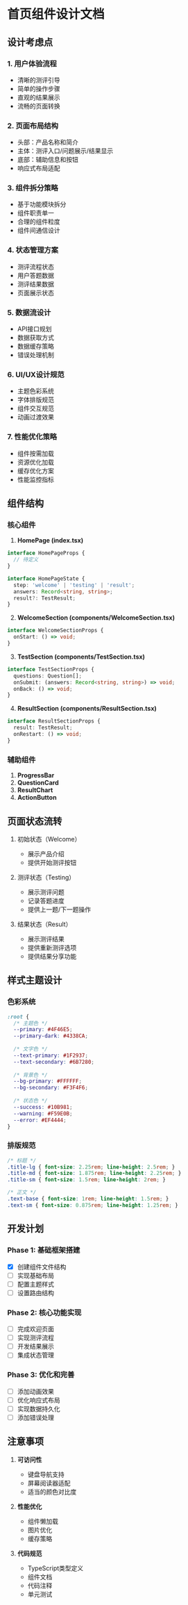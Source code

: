 # 首页组件设计文档

## 设计考虑点

### 1. 用户体验流程
- 清晰的测评引导
- 简单的操作步骤
- 直观的结果展示
- 流畅的页面转换

### 2. 页面布局结构
- 头部：产品名称和简介
- 主体：测评入口/问题展示/结果显示
- 底部：辅助信息和按钮
- 响应式布局适配

### 3. 组件拆分策略
- 基于功能模块拆分
- 组件职责单一
- 合理的组件粒度
- 组件间通信设计

### 4. 状态管理方案
- 测评流程状态
- 用户答题数据
- 测评结果数据
- 页面展示状态

### 5. 数据流设计
- API接口规划
- 数据获取方式
- 数据缓存策略
- 错误处理机制

### 6. UI/UX设计规范
- 主题色彩系统
- 字体排版规范
- 组件交互规范
- 动画过渡效果

### 7. 性能优化策略
- 组件按需加载
- 资源优化加载
- 缓存优化方案
- 性能监控指标

## 组件结构

### 核心组件
1. **HomePage (index.tsx)**
```typescript
interface HomePageProps {
  // 待定义
}

interface HomePageState {
  step: 'welcome' | 'testing' | 'result';
  answers: Record<string, string>;
  result?: TestResult;
}
```

2. **WelcomeSection (components/WelcomeSection.tsx)**
```typescript
interface WelcomeSectionProps {
  onStart: () => void;
}
```

3. **TestSection (components/TestSection.tsx)**
```typescript
interface TestSectionProps {
  questions: Question[];
  onSubmit: (answers: Record<string, string>) => void;
  onBack: () => void;
}
```

4. **ResultSection (components/ResultSection.tsx)**
```typescript
interface ResultSectionProps {
  result: TestResult;
  onRestart: () => void;
}
```

### 辅助组件
1. **ProgressBar**
2. **QuestionCard**
3. **ResultChart**
4. **ActionButton**

## 页面状态流转

1. 初始状态（Welcome）
   - 展示产品介绍
   - 提供开始测评按钮

2. 测评状态（Testing）
   - 展示测评问题
   - 记录答题进度
   - 提供上一题/下一题操作

3. 结果状态（Result）
   - 展示测评结果
   - 提供重新测评选项
   - 提供结果分享功能

## 样式主题设计

### 色彩系统
```css
:root {
  /* 主题色 */
  --primary: #4F46E5;
  --primary-dark: #4338CA;
  
  /* 文字色 */
  --text-primary: #1F2937;
  --text-secondary: #6B7280;
  
  /* 背景色 */
  --bg-primary: #FFFFFF;
  --bg-secondary: #F3F4F6;
  
  /* 状态色 */
  --success: #10B981;
  --warning: #F59E0B;
  --error: #EF4444;
}
```

### 排版规范
```css
/* 标题 */
.title-lg { font-size: 2.25rem; line-height: 2.5rem; }
.title-md { font-size: 1.875rem; line-height: 2.25rem; }
.title-sm { font-size: 1.5rem; line-height: 2rem; }

/* 正文 */
.text-base { font-size: 1rem; line-height: 1.5rem; }
.text-sm { font-size: 0.875rem; line-height: 1.25rem; }
```

## 开发计划

### Phase 1: 基础框架搭建
- [x] 创建组件文件结构
- [ ] 实现基础布局
- [ ] 配置主题样式
- [ ] 设置路由结构

### Phase 2: 核心功能实现
- [ ] 完成欢迎页面
- [ ] 实现测评流程
- [ ] 开发结果展示
- [ ] 集成状态管理

### Phase 3: 优化和完善
- [ ] 添加动画效果
- [ ] 优化响应式布局
- [ ] 实现数据持久化
- [ ] 添加错误处理

## 注意事项

1. **可访问性**
   - 键盘导航支持
   - 屏幕阅读器适配
   - 适当的颜色对比度

2. **性能优化**
   - 组件懒加载
   - 图片优化
   - 缓存策略

3. **代码规范**
   - TypeScript类型定义
   - 组件文档
   - 代码注释
   - 单元测试